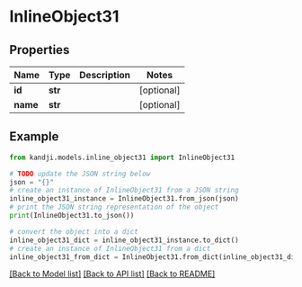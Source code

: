 # InlineObject31


## Properties

Name | Type | Description | Notes
------------ | ------------- | ------------- | -------------
**id** | **str** |  | [optional] 
**name** | **str** |  | [optional] 

## Example

```python
from kandji.models.inline_object31 import InlineObject31

# TODO update the JSON string below
json = "{}"
# create an instance of InlineObject31 from a JSON string
inline_object31_instance = InlineObject31.from_json(json)
# print the JSON string representation of the object
print(InlineObject31.to_json())

# convert the object into a dict
inline_object31_dict = inline_object31_instance.to_dict()
# create an instance of InlineObject31 from a dict
inline_object31_from_dict = InlineObject31.from_dict(inline_object31_dict)
```
[[Back to Model list]](../README.md#documentation-for-models) [[Back to API list]](../README.md#documentation-for-api-endpoints) [[Back to README]](../README.md)


